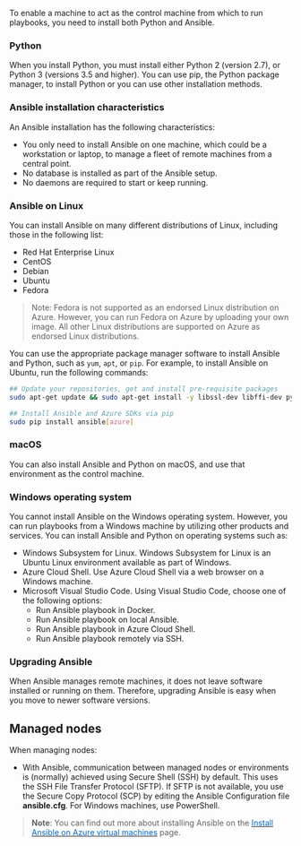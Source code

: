 
To enable a machine to act as the control machine from which to run playbooks, you need to install both Python and Ansible.

### Python

When you install Python, you must install either Python 2 (version 2.7), or Python 3 (versions 3.5 and higher). You can use pip, the Python package manager, to install Python or you can use other installation methods.

### Ansible installation characteristics

An Ansible installation has the following characteristics:

- You only need to install Ansible on one machine, which could be a workstation or laptop, to manage a fleet of remote machines from a central point.
- No database is installed as part of the Ansible setup.
- No daemons are required to start or keep running.

### Ansible on Linux

You can install Ansible on many different distributions of Linux, including those in the following list:

- Red Hat Enterprise Linux
- CentOS
- Debian
- Ubuntu
- Fedora

> Note: Fedora is not supported as an endorsed Linux distribution on Azure. However, you can run Fedora on Azure by uploading your own image. All other Linux distributions are supported on Azure as endorsed Linux distributions.

You can use the appropriate package manager software to install Ansible and Python, such as `yum`, `apt`, or `pip`. For example, to install Ansible on Ubuntu, run the following commands:

```bash
## Update your repositories, get and install pre-requisite packages
sudo apt-get update && sudo apt-get install -y libssl-dev libffi-dev python-dev python-pip

## Install Ansible and Azure SDKs via pip
sudo pip install ansible[azure]
```

### macOS

You can also install Ansible and Python on macOS, and use that environment as the control machine.

### Windows operating system

You cannot install Ansible on the Windows operating system. However, you can run playbooks from a Windows machine by utilizing other products and services. You can install Ansible and Python on operating systems such as:

- Windows Subsystem for Linux. Windows Subsystem for Linux is an Ubuntu Linux environment available as part of Windows.
- Azure Cloud Shell. Use Azure Cloud Shell via a web browser on a Windows machine.
- Microsoft Visual Studio Code. Using Visual Studio Code, choose one of the following options:
    - Run Ansible playbook in Docker.
    - Run Ansible playbook on local Ansible.
    - Run Ansible playbook in Azure Cloud Shell.
    - Run Ansible playbook remotely via SSH.

### Upgrading Ansible

When Ansible manages remote machines, it does not leave software installed or running on them. Therefore, upgrading Ansible is easy when you move to newer software versions.

## Managed nodes

When managing nodes:

- With Ansible, communication between managed nodes or environments is (normally) achieved using Secure Shell (SSH) by default. This uses the SSH File Transfer Protocol (SFTP). If SFTP is not available, you use the Secure Copy Protocol (SCP) by editing the Ansible Configuration file **ansible.cfg**. For Windows machines, use PowerShell.

> **Note**: You can find out more about installing Ansible on the <a href="https://docs.microsoft.com/en-us/azure/virtual-machines/linux/ansible-install-configure?toc=%2Fen-us%2Fazure%2Fansible%2Ftoc.json&bc=%2Fen-us%2Fazure%2Fbread%2Ftoc.json" target="_blank"><span style="color: #0066cc;" color="#0066cc">Install Ansible on Azure virtual machines</span></a> page.
